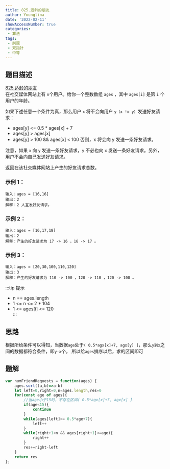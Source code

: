 ```yaml
---
title: 825.适龄的朋友
author: Younglina
date: '2022-02-11'
showAccessNumber: true
categories:
 - 算法
tags:
 - 刷题
 - 双指针
 - 中等
---
```

## 题目描述
[825.适龄的朋友](https://leetcode-cn.com/problems/friends-of-appropriate-ages/)  
在社交媒体网站上有 `n`个用户。给你一个整数数组 `ages` ，其中 `ages[i]` 是第 `i` 个用户的年龄。

如果下述任意一个条件为真，那么用户 `x` 将不会向用户 `y（x != y）`发送好友请求：

- ages[y] <= 0.5 * ages[x] + 7
- ages[y] > ages[x]
- ages[y] > 100 && ages[x] < 100
否则，x 将会向 y 发送一条好友请求。

注意，如果 `x` 向 `y` 发送一条好友请求，`y` 不必也向 `x` 发送一条好友请求。另外，用户不会向自己发送好友请求。

返回在该社交媒体网站上产生的好友请求总数。

### 示例 1：
```
输入：ages = [16,16]  
输出：2  
解释：2 人互发好友请求。  
```

### 示例 2：
```
输入：ages = [16,17,18]  
输出：2  
解释：产生的好友请求为 17 -> 16 ，18 -> 17 。  
```

### 示例 3：
```
输入：ages = [20,30,100,110,120]  
输出：3  
解释：产生的好友请求为 110 -> 100 ，120 -> 110 ，120 -> 100 。  
```

:::tip 提示
- n == ages.length  
- 1 <= n <= 2 * 104  
- 1 <= ages[i] <= 120  
:::

## 思路
根据所给条件可以得知，当数据`age`处于`( 0.5*agx[x]+7, agx[y] ]`，那么`y到x`之间的数据都符合条件，即`y-x`个，
所以给`ages`排序以后，求的区间即可

## 题解
```javascript
var numFriendRequests = function(ages) {
    ages.sort((a,b)=>a-b)
    let left=0,right=0,n=ages.length,res=0
    for(const age of ages){
        //当age小于15时，不存在区间( 0.5*agx[x]+7, agx[x] ]
        if(age<15){
            continue
        }
        while(ages[left]<= 0.5*age+7){
            left++
        }
        while(right+1<n && ages[right+1]<=age){
            right++
        }
        res+=right-left
    }
    return res
};
```
